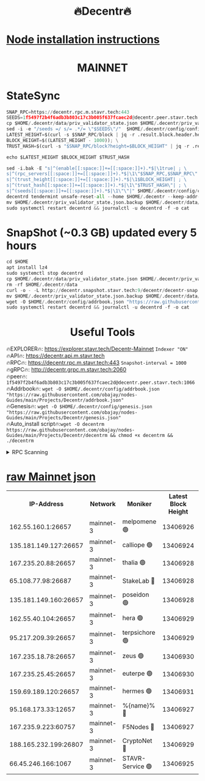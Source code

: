 <h1 align="center"> 🔥Decentr🔥</h1>

[Node installation instructions](https://github.com/obajay/nodes-Guides/tree/main/Projects/Decentr)
=
<h1 align="center"> MAINNET</h1>

# StateSync
```python
SNAP_RPC=https://decentr.rpc.m.stavr.tech:443
SEEDS=1f5497f2b4f6adb3b803c17c3b005f637fcaec2d@decentr.peer.stavr.tech:1066
cp $HOME/.decentr/data/priv_validator_state.json $HOME/.decentr/priv_validator_state.json.backup
sed -i -e "/seeds =/ s/= .*/= \"$SEEDS\"/"  $HOME/.decentr/config/config.toml
LATEST_HEIGHT=$(curl -s $SNAP_RPC/block | jq -r .result.block.header.height); \
BLOCK_HEIGHT=$((LATEST_HEIGHT - 1000)); \
TRUST_HASH=$(curl -s "$SNAP_RPC/block?height=$BLOCK_HEIGHT" | jq -r .result.block_id.hash)

echo $LATEST_HEIGHT $BLOCK_HEIGHT $TRUST_HASH

sed -i.bak -E "s|^(enable[[:space:]]+=[[:space:]]+).*$|\1true| ; \
s|^(rpc_servers[[:space:]]+=[[:space:]]+).*$|\1\"$SNAP_RPC,$SNAP_RPC\"| ; \
s|^(trust_height[[:space:]]+=[[:space:]]+).*$|\1$BLOCK_HEIGHT| ; \
s|^(trust_hash[[:space:]]+=[[:space:]]+).*$|\1\"$TRUST_HASH\"| ; \
s|^(seeds[[:space:]]+=[[:space:]]+).*$|\1\"\"|" $HOME/.decentr/config/config.toml
decentrd tendermint unsafe-reset-all --home $HOME/.decentr --keep-addr-book
mv $HOME/.decentr/priv_validator_state.json.backup $HOME/.decentr/data/priv_validator_state.json
sudo systemctl restart decentrd && journalctl -u decentrd -f -o cat
```
# SnapShot (~0.3 GB) updated every 5 hours
```python
cd $HOME
apt install lz4
sudo systemctl stop decentrd
cp $HOME/.decentr/data/priv_validator_state.json $HOME/.decentr/priv_validator_state.json.backup
rm -rf $HOME/.decentr/data
curl -o - -L http://decentr.snapshot.stavr.tech:9/decentr/decentr-snap.tar.lz4 | lz4 -c -d - | tar -x -C $HOME/.decentr --strip-components 2
mv $HOME/.decentr/priv_validator_state.json.backup $HOME/.decentr/data/priv_validator_state.json
wget -O $HOME/.decentr/config/addrbook.json "https://raw.githubusercontent.com/obajay/nodes-Guides/main/Projects/Decentr/addrbook.json"
sudo systemctl restart decentrd && journalctl -u decentrd -f -o cat
```

 <h1 align="center"> Useful Tools</h1>

🔥EXPLORER🔥:     https://explorer.stavr.tech/Decentr-Mainnet        `Indexer "ON"` \
🔥API🔥:          https://decentr.api.m.stavr.tech \
🔥RPC🔥:          https://decentr.rpc.m.stavr.tech:443              `Snapshot-interval = 1000` \
🔥gRPC🔥:         http://decentr.grpc.m.stavr.tech:2060 \
🔥peer🔥:         `1f5497f2b4f6adb3b803c17c3b005f637fcaec2d@decentr.peer.stavr.tech:1066` \
🔥Addrbook🔥:  `wget -O $HOME/.decentr/config/addrbook.json "https://raw.githubusercontent.com/obajay/nodes-Guides/main/Projects/Decentr/addrbook.json"` \
🔥Genesis🔥:  `wget -O $HOME/.decentr/config/genesis.json "https://raw.githubusercontent.com/obajay/nodes-Guides/main/Projects/Decentr/genesis.json"` \
🔥Auto_install script🔥:`wget -O decentrm https://raw.githubusercontent.com/obajay/nodes-Guides/main/Projects/Decentr/decentrm && chmod +x decentrm && ./decentrm`

<details>
<summary>RPC Scanning</summary>

<h2 align="center"> We scan nodes in real time every 4 hours. And we provide the final result of RPC endpoints.
We cannot influence the operation of these nodes in any way. </h2>


```python
If Voting Power is higher than 0 --> then the Node is a validator of the network and may be subject to attack and be a potential threat to the chain.
```
```python
We marked such validators with a red symbol
```

</details>

[raw Mainnet json](https://rpc-check.decentrm.stavr.tech/decentrm/rpc-decentrm-result.json)
=



<table><tr><th>IP-Address</th><th>Network</th><th>Moniker</th><th>Latest Block Height</th><th>Earliest Block Height</th><th>Catching Up</th><th>Tx Index</th><th>Voting Power</th><th>Scan Time</th></tr><tr><td>162.55.160.1:26657</td><td>mainnet-3</td><td>melpomene 🟢</td><td>13406926</td><td>1688950</td><td>False</td><td>on</td><td>0</td><td>2024-03-20T11:22:12.546517137UTC</td></tr><tr><td>135.181.149.127:26657</td><td>mainnet-3</td><td>calliope 🟢</td><td>13406924</td><td>1688950</td><td>False</td><td>on</td><td>0</td><td>2024-03-20T11:22:16.956877550UTC</td></tr><tr><td>167.235.20.88:26657</td><td>mainnet-3</td><td>thalia 🟢</td><td>13406928</td><td>1688950</td><td>False</td><td>on</td><td>0</td><td>2024-03-20T11:22:20.180498596UTC</td></tr><tr><td>65.108.77.98:26687</td><td>mainnet-3</td><td>StakeLab 🔴</td><td>13406928</td><td>1688950</td><td>False</td><td>on</td><td>5463482</td><td>2024-03-20T11:22:20.481340710UTC</td></tr><tr><td>135.181.149.160:26657</td><td>mainnet-3</td><td>poseidon 🟢</td><td>13406928</td><td>1688950</td><td>False</td><td>on</td><td>0</td><td>2024-03-20T11:22:24.883947951UTC</td></tr><tr><td>162.55.40.104:26657</td><td>mainnet-3</td><td>hera 🟢</td><td>13406929</td><td>1688950</td><td>False</td><td>on</td><td>0</td><td>2024-03-20T11:22:25.348303648UTC</td></tr><tr><td>95.217.209.39:26657</td><td>mainnet-3</td><td>terpsichore 🟢</td><td>13406929</td><td>1688950</td><td>False</td><td>on</td><td>0</td><td>2024-03-20T11:22:29.740667356UTC</td></tr><tr><td>167.235.18.78:26657</td><td>mainnet-3</td><td>zeus 🟢</td><td>13406930</td><td>1688950</td><td>False</td><td>on</td><td>0</td><td>2024-03-20T11:22:34.030355417UTC</td></tr><tr><td>167.235.25.45:26657</td><td>mainnet-3</td><td>euterpe 🟢</td><td>13406930</td><td>1688950</td><td>False</td><td>on</td><td>0</td><td>2024-03-20T11:22:36.266255106UTC</td></tr><tr><td>159.69.189.120:26657</td><td>mainnet-3</td><td>hermes 🟢</td><td>13406931</td><td>1688950</td><td>False</td><td>on</td><td>0</td><td>2024-03-20T11:22:38.557755659UTC</td></tr><tr><td>95.168.173.33:12657</td><td>mainnet-3</td><td>%{name}% 🔴</td><td>13406927</td><td>8964001</td><td>False</td><td>on</td><td>4280590</td><td>2024-03-20T11:22:17.732125821UTC</td></tr><tr><td>167.235.9.223:60757</td><td>mainnet-3</td><td>F5Nodes 🔴</td><td>13406927</td><td>12380001</td><td>False</td><td>off</td><td>562</td><td>2024-03-20T11:22:17.942991968UTC</td></tr><tr><td>188.165.232.199:26807</td><td>mainnet-3</td><td>CryptoNet 🔴</td><td>13406929</td><td>13242001</td><td>False</td><td>off</td><td>916345</td><td>2024-03-20T11:22:25.141585604UTC</td></tr><tr><td>66.45.246.166:1067</td><td>mainnet-3</td><td>STAVR-Service 🟢</td><td>13406925</td><td>13404001</td><td>False</td><td>on</td><td>0</td><td>2024-03-20T11:22:17.505246876UTC</td></tr></table>
